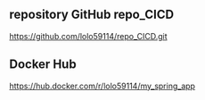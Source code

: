 ## repository GitHub repo_CICD
https://github.com/lolo59114/repo_CICD.git

## Docker Hub
https://hub.docker.com/r/lolo59114/my_spring_app